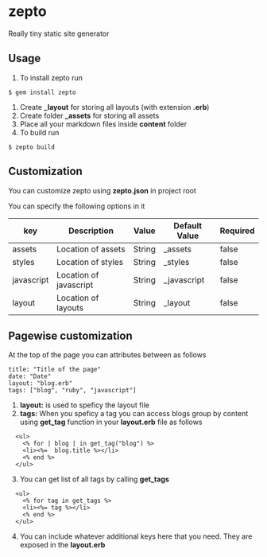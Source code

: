 # zepto

Really tiny static site generator

## Usage

1. To install zepto run

```
$ gem install zepto
```

1. Create **\_layout** for storing all layouts (with extension **.erb**)
1. Create folder **\_assets** for storing all assets
1. Place all your markdown files inside **content** folder
1. To build run

```
$ zepto build
```

## Customization

You can customize zepto using **zepto.json** in project root

You can specify the following options in it

| key       | Description             | Value                                       | Default Value   | Required |
|-----------|-------------------------|---------------------------------------------|-----------------|----------|
| assets    | Location of assets      | String                                      | _assets         | false    |
| styles    | Location of styles      | String                                      | _styles         | false    |
| javascript| Location of javascript  | String                                      | _javascript     | false    |
| layout    | Location of layouts     | String                                      | _layout         | false    |

## Pagewise customization

At the top of the page you can attributes between as follows

```
title: "Title of the page"
date: "Date"
layout: "blog.erb"
tags: ["blog", "ruby", "javascript"]
```

1. **layout:** is used to speficy the layout file
2. **tags:** When you speficy a tag you can access blogs group by content using **get_tag** function in your **layout.erb** file as follows
 
  ```erb
    <ul>
      <% for | blog | in get_tag("blog") %>
      <li><%=  blog.title %></li>
      <% end %>
    </ul>
  ```

3. You can get list of all tags by calling **get_tags**
    
  ```erb
    <ul>
      <% for tag in get_tags %>
      <li><%= tag %></li>
      <% end %>
    </ul>
  ```

4. You can include whatever additional keys here that you need. They are exposed in the **layout.erb**